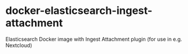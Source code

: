 # docker-elasticsearch-ingest-attachment
Elasticsearch Docker image with Ingest Attachment plugin (for use in e.g. Nextcloud)
